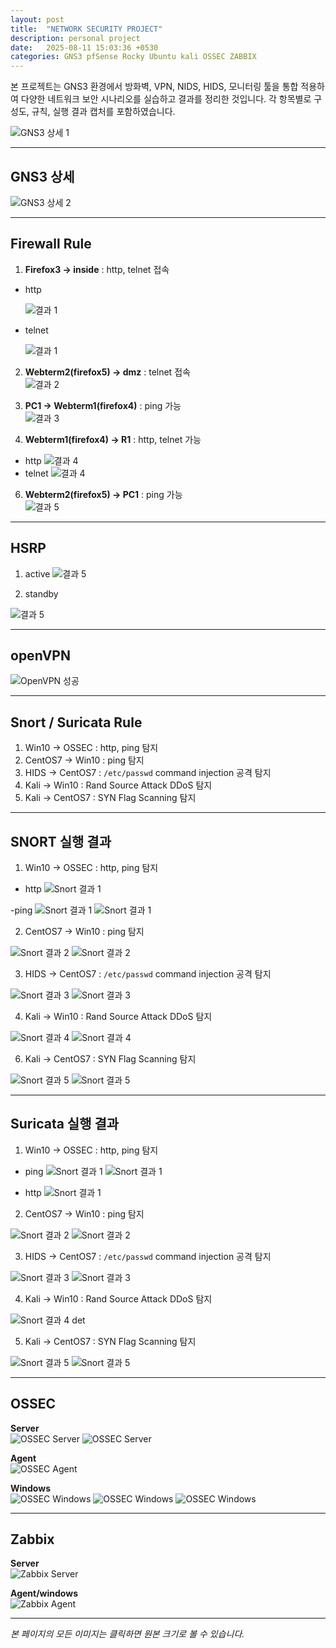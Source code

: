 ```yaml
---
layout: post
title:  "NETWORK SECURITY PROJECT"
description: personal project
date:   2025-08-11 15:03:36 +0530
categories: GNS3 pfSense Rocky Ubuntu kali OSSEC ZABBIX
---
```


본 프로젝트는 GNS3 환경에서 방화벽, VPN, NIDS, HIDS, 모니터링 툴을 통합 적용하여 다양한 네트워크 보안 시나리오를 실습하고 결과를 정리한 것입니다. 각 항목별로 구성도, 규칙, 실행 결과 캡처를 포함하였습니다.

![GNS3 상세 1](/assets/images/popo.PNG)

---

## GNS3 상세

![GNS3 상세 2](/assets/images/popo2.PNG)

---

## Firewall Rule

1. **Firefox3 → inside** : http, telnet 접속  
- http

   ![결과 1](/assets/images/fire3-inside-http.PNG)
- telnet
  
   ![결과 1](/assets/images/fire3-inside-telnet.PNG)
  
2. **Webterm2(firefox5) → dmz** : telnet 접속  
   ![결과 2](/assets/images/fire5-dmz-telnet.PNG)

3. **PC1 → Webterm1(firefox4)** : ping 가능  
   ![결과 3](/assets/images/pc1-fire4-ping.PNG)

4. **Webterm1(firefox4) → R1** : http, telnet 가능  
- http
   ![결과 4](/assets/images/pc1-fire4-ping.PNG)
- telnet
   ![결과 4](assets/images/web1(fire4)-r1telnet2222.PNG)
  
6. **Webterm2(firefox5) → PC1** : ping 가능  
   ![결과 5](/assets/images/web2(fire5)-pc1-ping-kkk.PNG)

---
## HSRP
1. active
![결과 5](/assets/images/HSRP-active.PNG)

2. standby

![결과 5](/assets/images/HSRP-standby.PNG)

---

## openVPN
![OpenVPN 성공](/assets/images/openvpn.PNG)

---

## Snort / Suricata Rule

1. Win10 → OSSEC : http, ping 탐지  
2. CentOS7 → Win10 : ping 탐지  
3. HIDS → CentOS7 : `/etc/passwd` command injection 공격 탐지  
4. Kali → Win10 : Rand Source Attack DDoS 탐지  
5. Kali → CentOS7 : SYN Flag Scanning 탐지  

---

## SNORT 실행 결과

1. Win10 → OSSEC : http, ping 탐지  

- http
![Snort 결과 1](/assets/images/snort(win10-ossec)http.PNG)

-ping
![Snort 결과 1](/assets/images/snort(win10-ossec)ping-cmd.PNG)
![Snort 결과 1](/assets/images/snort(win10-ossec)ping.PNG)

2. CentOS7 → Win10 : ping 탐지  

![Snort 결과 2](/assets/images/rocky-win-ping.PNG)
![Snort 결과 2](/assets/images/rocky-win-ping-result.PNG)

3. HIDS → CentOS7 : `/etc/passwd` command injection 공격 탐지

![Snort 결과 3](/assets/images/rockinjectcurl.PNG)
![Snort 결과 3](/assets/images/rockyinjectiondetc.PNG)

4. Kali → Win10 : Rand Source Attack DDoS 탐지

![Snort 결과 4](/assets/images/random-attack.PNG)
![Snort 결과 4](/assets/images/random-attack.PNG)

6. Kali → CentOS7 : SYN Flag Scanning 탐지

![Snort 결과 5](/assets/images/synflagattack.PNG)
![Snort 결과 5](/assets/images/randomattack-detection.PNG)

---

## Suricata 실행 결과

1. Win10 → OSSEC : http, ping 탐지  

- ping
![Snort 결과 1](/assets/images/suriwin-ossec-ping.PNG)
![Snort 결과 1](/assets/images/surwin-ossec-pingdetect.PNG)

- http
 ![Snort 결과 1](/assets/images/win-ossechttpdet.PNG)

2. CentOS7 → Win10 : ping 탐지  

![Snort 결과 2](/assets/images/surirocky-win-ping.PNG)
![Snort 결과 2](/assets/images/surirocky-winping-det.PNG)

3. HIDS → CentOS7 : `/etc/passwd` command injection 공격 탐지

![Snort 결과 3](/assets/images/suri-injection-attack.PNG)
![Snort 결과 3](/assets/images/suri-injection-detec.PNG)

4. Kali → Win10 : Rand Source Attack DDoS 탐지

![Snort 결과 4](/assets/images/surikali-win-randattack2.PNG)
det

5. Kali → CentOS7 : SYN Flag Scanning 탐지

![Snort 결과 5](/assets/images/surikali-rocky-synattack.PNG)
![Snort 결과 5](/assets/images/suri-kali-rocky-syn-attack-det.PNG)

---

## OSSEC
**Server**  
![OSSEC Server](/assets/images/ossecserver.png)
![OSSEC Server](/assets/images/ossecserver2.png)

**Agent**  
![OSSEC Agent](/assets/images/ossecagent.png)

**Windows**  
![OSSEC Windows](/assets/images/windowossec1.PNG)
![OSSEC Windows](/assets/images/windowossec4tail.PNG)
![OSSEC Windows](/assets/images/ossecwindowfinal.png)

---

## Zabbix
**Server**  
![Zabbix Server](/assets/images/zabbixhome.PNG)

**Agent/windows**  
![Zabbix Agent](/assets/images/zabbixwindowre.PNG)


---

*본 페이지의 모든 이미지는 클릭하면 원본 크기로 볼 수 있습니다.*
